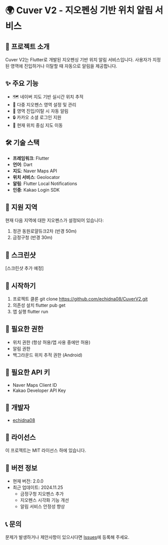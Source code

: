 # 🌍 Cuver V2 - 지오펜싱 기반 위치 알림 서비스

## 📱 프로젝트 소개
Cuver V2는 Flutter로 개발된 지오펜싱 기반 위치 알림 서비스입니다. 사용자가 지정된 영역에 진입하거나 이탈할 때 자동으로 알림을 제공합니다.

## ✨ 주요 기능
- 🗺️ 네이버 지도 기반 실시간 위치 추적
- 🎯 다중 지오펜스 영역 설정 및 관리
- 🔔 영역 진입/이탈 시 자동 알림
- 🔒 카카오 소셜 로그인 지원
- 📍 현재 위치 중심 지도 이동

## 🛠️ 기술 스택
- **프레임워크**: Flutter
- **언어**: Dart
- **지도**: Naver Maps API
- **위치 서비스**: Geolocator
- **알림**: Flutter Local Notifications
- **인증**: Kakao Login SDK

## 📍 지원 지역
현재 다음 지역에 대한 지오펜스가 설정되어 있습니다:
1. 정관 동원로얄듀크2차 (반경 50m)
2. 금정구청 (반경 30m)

## 📱 스크린샷
[스크린샷 추가 예정]

## 🚀 시작하기
1. 프로젝트 클론
git clone https://github.com/echidna08/CuverV2.git
2. 의존성 설치
flutter pub get
3. 앱 실행
flutter run

## 📝 필요한 권한
- 위치 권한 (항상 허용/앱 사용 중에만 허용)
- 알림 권한
- 백그라운드 위치 추적 권한 (Android)

## 🔑 필요한 API 키
- Naver Maps Client ID
- Kakao Developer API Key

## 👥 개발자
- [echidna08](https://github.com/echidna08)

## 📄 라이선스
이 프로젝트는 MIT 라이선스 하에 있습니다.

## 🔄 버전 정보
- 현재 버전: 2.0.0
- 최근 업데이트: 2024.11.25
  - 금정구청 지오펜스 추가
  - 지오펜스 시각화 기능 개선
  - 알림 서비스 안정성 향상

## 📞 문의
문제가 발생하거나 제안사항이 있으시다면 [Issues](https://github.com/echidna08/CuverV2/issues)에 등록해 주세요.
